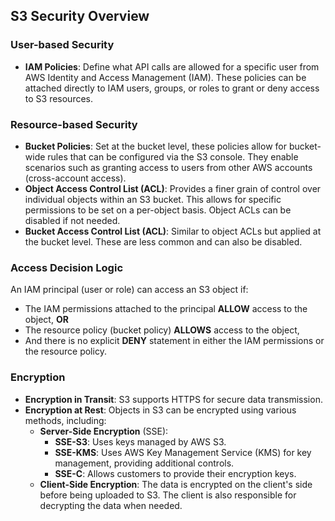 ## S3 Security Overview

### User-based Security

- **IAM Policies**: Define what API calls are allowed for a specific user from AWS Identity and Access Management (IAM). These policies can be attached directly to IAM users, groups, or roles to grant or deny access to S3 resources.

### Resource-based Security

- **Bucket Policies**: Set at the bucket level, these policies allow for bucket-wide rules that can be configured via the S3 console. They enable scenarios such as granting access to users from other AWS accounts (cross-account access).
- **Object Access Control List (ACL)**: Provides a finer grain of control over individual objects within an S3 bucket. This allows for specific permissions to be set on a per-object basis. Object ACLs can be disabled if not needed.
- **Bucket Access Control List (ACL)**: Similar to object ACLs but applied at the bucket level. These are less common and can also be disabled.

### Access Decision Logic

An IAM principal (user or role) can access an S3 object if:
- The IAM permissions attached to the principal **ALLOW** access to the object, **OR**
- The resource policy (bucket policy) **ALLOWS** access to the object,
- And there is no explicit **DENY** statement in either the IAM permissions or the resource policy.

### Encryption

- **Encryption in Transit**: S3 supports HTTPS for secure data transmission.
- **Encryption at Rest**: Objects in S3 can be encrypted using various methods, including:
    - **Server-Side Encryption** (SSE):
        - **SSE-S3**: Uses keys managed by AWS S3.
        - **SSE-KMS**: Uses AWS Key Management Service (KMS) for key management, providing additional controls.
        - **SSE-C**: Allows customers to provide their encryption keys.
    - **Client-Side Encryption**: The data is encrypted on the client's side before being uploaded to S3. The client is also responsible for decrypting the data when needed.